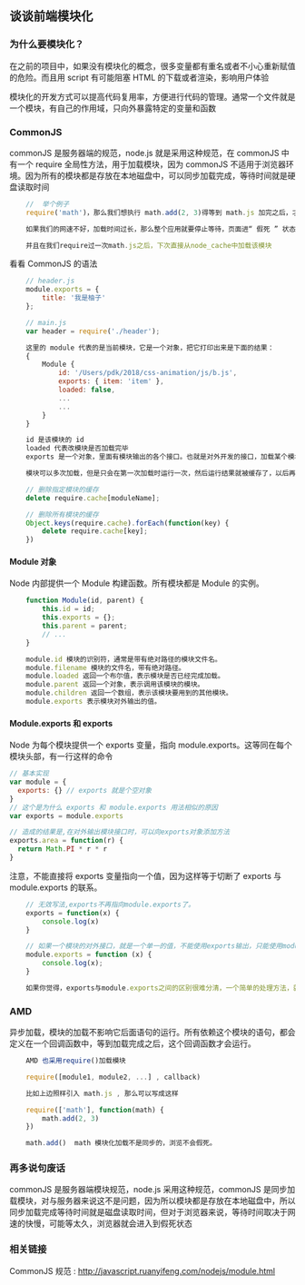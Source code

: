 ## 谈谈前端模块化

### 为什么要模块化？

在之前的项目中，如果没有模块化的概念，很多变量都有重名或者不小心重新赋值的危险。而且用 script 有可能阻塞 HTML 的下载或者渲染，影响用户体验

模块化的开发方式可以提高代码复用率，方便进行代码的管理。通常一个文件就是一个模块，有自己的作用域，只向外暴露特定的变量和函数

### CommonJS

commonJS 是服务器端的规范，node.js 就是采用这种规范，在 commonJS 中有一个 require 全局性方法，用于加载模块，因为 commonJS 不适用于浏览器环境。因为所有的模块都是存放在本地磁盘中，可以同步加载完成，等待时间就是硬盘读取时间

```javascript
    //  举个例子
    require('math')，那么我们想执行 math.add(2, 3)得等到 math.js 加完之后，才能运行。

    如果我们的网速不好，加载时间过长，那么整个应用就要停止等待，页面进“ 假死 ” 状态。

    并且在我们require过一次math.js之后，下次直接从node_cache中加载该模块

```

看看 CommonJS 的语法

```javascript
    // header.js
    module.exports = {
        title: '我是柚子'
    };

    // main.js
    var header = require('./header');

    这里的 module 代表的是当前模块，它是一个对象，把它打印出来是下面的结果：
    {
        Module {
            id: '/Users/pdk/2018/css-animation/js/b.js',
            exports: { item: 'item' },
            loaded: false,
            ...
            ...
        }
    }

    id 是该模块的 id
    loaded 代表改模块是否加载完毕
    exports 是一个对象，里面有模块输出的各个接口。也就是对外开发的接口，加载某个模块，其实是加载该模块的module.exports属性。

    模块可以多次加载，但是只会在第一次加载时运行一次，然后运行结果就被缓存了，以后再加载，就直接读取缓存结果。要想让模块再次运行，必须清除缓存。

    // 删除指定模块的缓存
    delete require.cache[moduleName];

    // 删除所有模块的缓存
    Object.keys(require.cache).forEach(function(key) {
        delete require.cache[key];
    })

```

<!--more-->

#### Module 对象

Node 内部提供一个 Module 构建函数。所有模块都是 Module 的实例。

```javascript
    function Module(id, parent) {
        this.id = id;
        this.exports = {};
        this.parent = parent;
        // ...
    }

    module.id 模块的识别符，通常是带有绝对路径的模块文件名。
    module.filename 模块的文件名，带有绝对路径。
    module.loaded 返回一个布尔值，表示模块是否已经完成加载。
    module.parent 返回一个对象，表示调用该模块的模块。
    module.children 返回一个数组，表示该模块要用到的其他模块。
    module.exports 表示模块对外输出的值。
```

#### Module.exports 和 exports

Node 为每个模块提供一个 exports 变量，指向 module.exports。这等同在每个模块头部，有一行这样的命令

```javascript
// 基本实现
var module = {
  exports: {} // exports 就是个空对象
}
// 这个是为什么 exports 和 module.exports 用法相似的原因
var exports = module.exports

// 造成的结果是,在对外输出模块接口时，可以向exports对象添加方法
exports.area = function(r) {
  return Math.PI * r * r
}
```

注意，不能直接将 exports 变量指向一个值，因为这样等于切断了 exports 与 module.exports 的联系。

```javascript
    // 无效写法,exports不再指向module.exports了。
    exports = function(x) {
        console.log(x)
    }

    // 如果一个模块的对外接口，就是一个单一的值，不能使用exports输出，只能使用module.exports输出。
    module.exports = function (x) {
        console.log(x);
    }

    如果你觉得，exports与module.exports之间的区别很难分清，一个简单的处理方法，就是放弃使用exports，只使用module.exports。
```

### AMD

异步加载，模块的加载不影响它后面语句的运行。所有依赖这个模块的语句，都会定义在一个回调函数中，等到加载完成之后，这个回调函数才会运行。

```javascript
    AMD 也采用require()加载模块

    require([module1, module2, ...] , callback)

    比如上边照样引入 math.js , 那么可以写成这样

    require(['math'], function(math) {
        math.add(2, 3)
    })

    math.add()  math 模块化加载不是同步的，浏览不会假死。
```

### 再多说句废话

commonJS 是服务器端模块规范，node.js 采用这种规范，commonJS 是同步加载模块，对与服务器来说这不是问题，因为所以模块都是存放在本地磁盘中，所以同步加载完成等待时间就是磁盘读取时间，但对于浏览器来说，等待时间取决于网速的快慢，可能等太久，浏览器就会进入到假死状态

### 相关链接

CommonJS 规范 : http://javascript.ruanyifeng.com/nodejs/module.html
